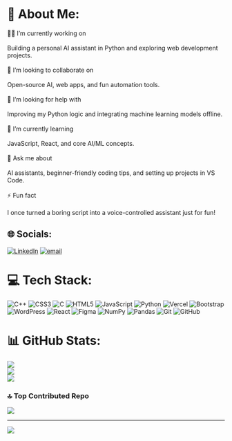 # 💫 About Me:
👨‍💻 I’m currently working on<br><br>Building a personal AI assistant in Python and exploring web development projects.<br><br>🤝 I’m looking to collaborate on<br><br>Open-source AI, web apps, and fun automation tools.<br><br>🧐 I’m looking for help with<br><br>Improving my Python logic and integrating machine learning models offline.<br><br>🌱 I’m currently learning<br><br>JavaScript, React, and core AI/ML concepts.<br><br>💬 Ask me about<br><br>AI assistants, beginner-friendly coding tips, and setting up projects in VS Code.<br><br>⚡ Fun fact<br><br>I once turned a boring script into a voice-controlled assistant just for fun!


## 🌐 Socials:
[![LinkedIn](https://img.shields.io/badge/LinkedIn-%230077B5.svg?logo=linkedin&logoColor=white)](https://linkedin.com/in/https://www.linkedin.com/in/muhammad-ahmad-raza-71526029b/) [![email](https://img.shields.io/badge/Email-D14836?logo=gmail&logoColor=white)](mailto:mahmadraza1525@gmail.com) 

# 💻 Tech Stack:
![C++](https://img.shields.io/badge/c++-%2300599C.svg?style=for-the-badge&logo=c%2B%2B&logoColor=white) ![CSS3](https://img.shields.io/badge/css3-%231572B6.svg?style=for-the-badge&logo=css3&logoColor=white) ![C](https://img.shields.io/badge/c-%2300599C.svg?style=for-the-badge&logo=c&logoColor=white) ![HTML5](https://img.shields.io/badge/html5-%23E34F26.svg?style=for-the-badge&logo=html5&logoColor=white) ![JavaScript](https://img.shields.io/badge/javascript-%23323330.svg?style=for-the-badge&logo=javascript&logoColor=%23F7DF1E) ![Python](https://img.shields.io/badge/python-3670A0?style=for-the-badge&logo=python&logoColor=ffdd54) ![Vercel](https://img.shields.io/badge/vercel-%23000000.svg?style=for-the-badge&logo=vercel&logoColor=white) ![Bootstrap](https://img.shields.io/badge/bootstrap-%238511FA.svg?style=for-the-badge&logo=bootstrap&logoColor=white) ![WordPress](https://img.shields.io/badge/WordPress-%23117AC9.svg?style=for-the-badge&logo=WordPress&logoColor=white) ![React](https://img.shields.io/badge/react-%2320232a.svg?style=for-the-badge&logo=react&logoColor=%2361DAFB) ![Figma](https://img.shields.io/badge/figma-%23F24E1E.svg?style=for-the-badge&logo=figma&logoColor=white) ![NumPy](https://img.shields.io/badge/numpy-%23013243.svg?style=for-the-badge&logo=numpy&logoColor=white) ![Pandas](https://img.shields.io/badge/pandas-%23150458.svg?style=for-the-badge&logo=pandas&logoColor=white) ![Git](https://img.shields.io/badge/git-%23F05033.svg?style=for-the-badge&logo=git&logoColor=white) ![GitHub](https://img.shields.io/badge/github-%23121011.svg?style=for-the-badge&logo=github&logoColor=white)
# 📊 GitHub Stats:
![](https://github-readme-stats.vercel.app/api?username=AhmadRaza-GitHub&theme=dark&hide_border=false&include_all_commits=false&count_private=false)<br/>
![](https://nirzak-streak-stats.vercel.app/?user=AhmadRaza-GitHub&theme=dark&hide_border=false)<br/>
![](https://github-readme-stats.vercel.app/api/top-langs/?username=AhmadRaza-GitHub&theme=dark&hide_border=false&include_all_commits=false&count_private=false&layout=compact)

### 🔝 Top Contributed Repo
![](https://github-contributor-stats.vercel.app/api?username=AhmadRaza-GitHub&limit=5&theme=dark&combine_all_yearly_contributions=true)

---
[![](https://visitcount.itsvg.in/api?id=AhmadRaza-GitHub&icon=4&color=3)](https://visitcount.itsvg.in)

<!-- Proudly created with GPRM ( https://gprm.itsvg.in ) -->
